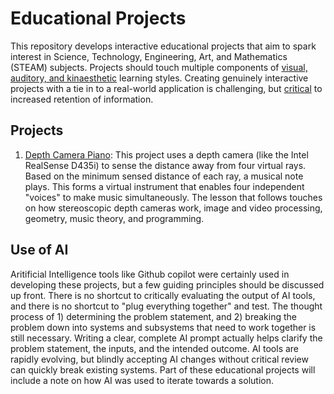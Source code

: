 # Educational Projects

This repository develops interactive educational projects that aim to spark interest in Science, Technology, Engineering, Art, and Mathematics (STEAM) subjects. Projects should touch  multiple components of [visual, auditory, and kinaesthetic](https://engage-education.com/us/blog/vak-learning-styles-what-are-they-and-what-do-they-mean-engage-education/) learning styles. Creating genuinely interactive projects with a tie in to a real-world application is challenging, but [critical](https://www.educationcorner.com/the-learning-pyramid/) to increased retention of information.

## Projects

1. [Depth Camera Piano](./docs/depth-camera-piano.md): This project uses a depth camera (like the Intel RealSense D435i) to sense the distance away from four virtual rays. Based on the minimum sensed distance of each ray, a musical note plays. This forms a virtual instrument that enables four independent "voices" to make music simultaneously. The lesson that follows touches on how stereoscopic depth cameras work, image and video processing, geometry, music theory, and programming.


## Use of AI

Aritificial Intelligence tools like Github copilot were certainly used in developing these projects, but a few guiding principles should be discussed up front. There is no shortcut to critically evaluating the output of AI tools, and there is no shortcut to "plug everything together" and test. The thought process of 1) determining the problem statement, and 2) breaking the problem down into systems and subsystems that need to work together is still necessary. Writing a clear, complete AI prompt actually helps clarify the problem statement, the inputs, and the intended outcome. AI tools are rapidly evolving, but blindly accepting AI changes without critical review can quickly break existing systems. Part of these educational projects will include a note on how AI was used to iterate towards a solution.

